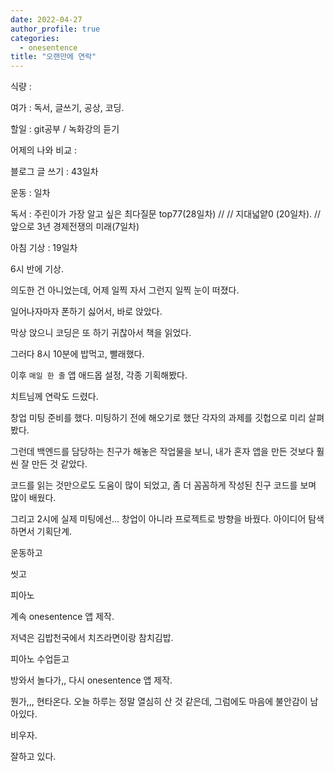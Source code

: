 ```yaml
---
date: 2022-04-27
author_profile: true
categories:
  - onesentence
title: "오랜만에 연락"
---
```


식량 : 

여가 : 독서, 글쓰기, 공상, 코딩.

할일 : git공부 / 녹화강의 듣기

어제의 나와 비교 : 


블로그 글 쓰기 : 43일차

운동 : 일차

독서 : 주린이가 가장 알고 싶은 최다질문 top77(28일차) // // 지대넓얕0 (20일차). // 앞으로 3년 경제전쟁의 미래(7일차)

아침 기상 : 19일차



6시 반에 기상.

의도한 건 아니었는데, 어제 일찍 자서 그런지 일찍 눈이 떠졌다.

일어나자마자 폰하기 싫어서, 바로 앉았다.

막상 앉으니 코딩은 또 하기 귀찮아서 책을 읽었다.

그러다 8시 10분에 밥먹고, 빨래했다.

이후 `매일 한 줄` 앱 애드몹 설정, 각종 기획해봤다.

치트님께 연락도 드렸다.

창업 미팅 준비를 했다. 미팅하기 전에 해오기로 했단 각자의 과제를 깃헙으로 미리 살펴봤다.

그런데 백엔드를 담당하는 친구가 해놓은 작업물을 보니, 내가 혼자 앱을 만든 것보다 훨씬 잘 만든 것 같았다.

코드를 읽는 것만으로도 도움이 많이 되었고, 좀 더 꼼꼼하게 작성된 친구 코드를 보며 많이 배웠다.

그리고 2시에 실제 미팅에선... 창업이 아니라 프로젝트로 방향을 바꿨다. 아이디어 탐색하면서 기획단계.

운동하고

씻고

피아노 

계속 onesentence 앱 제작.

저녁은 김밥천국에서 치즈라면이랑 참치김밥.

피아노 수업듣고

방와서 놀다가,, 다시 onesentence 앱 제작.

뭔가,,, 현타온다. 오늘 하루는 정말 열심히 산 것 같은데, 그럼에도 마음에 불안감이 남아있다.

비우자.

잘하고 있다.